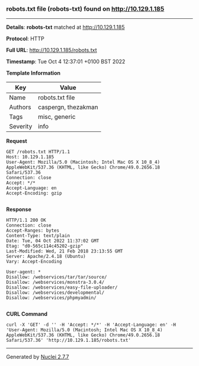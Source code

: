 ### robots.txt file (robots-txt) found on http://10.129.1.185
---
**Details**: **robots-txt**  matched at http://10.129.1.185

**Protocol**: HTTP

**Full URL**: http://10.129.1.185/robots.txt

**Timestamp**: Tue Oct 4 12:37:01 +0100 BST 2022

**Template Information**

| Key | Value |
|---|---|
| Name | robots.txt file |
| Authors | caspergn, thezakman |
| Tags | misc, generic |
| Severity | info |

**Request**
```http
GET /robots.txt HTTP/1.1
Host: 10.129.1.185
User-Agent: Mozilla/5.0 (Macintosh; Intel Mac OS X 10_8_4) AppleWebKit/537.36 (KHTML, like Gecko) Chrome/49.0.2656.18 Safari/537.36
Connection: close
Accept: */*
Accept-Language: en
Accept-Encoding: gzip


```

**Response**
```http
HTTP/1.1 200 OK
Connection: close
Accept-Ranges: bytes
Content-Type: text/plain
Date: Tue, 04 Oct 2022 11:37:02 GMT
Etag: "d0-565c114c45202-gzip"
Last-Modified: Wed, 21 Feb 2018 23:13:55 GMT
Server: Apache/2.4.18 (Ubuntu)
Vary: Accept-Encoding

User-agent: *
Disallow: /webservices/tar/tar/source/
Disallow: /webservices/monstra-3.0.4/
Disallow: /webservices/easy-file-uploader/
Disallow: /webservices/developmental/
Disallow: /webservices/phpmyadmin/


```


**CURL Command**
```
curl -X 'GET' -d '' -H 'Accept: */*' -H 'Accept-Language: en' -H 'User-Agent: Mozilla/5.0 (Macintosh; Intel Mac OS X 10_8_4) AppleWebKit/537.36 (KHTML, like Gecko) Chrome/49.0.2656.18 Safari/537.36' 'http://10.129.1.185/robots.txt'
```
---
Generated by [Nuclei 2.7.7](https://github.com/projectdiscovery/nuclei)